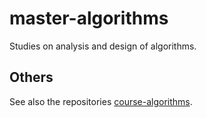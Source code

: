 # master-algorithms

Studies on analysis and design of algorithms.

## Others

See also the repositories [course-algorithms](https://github.com/thiagoneye/course-algorithms).
